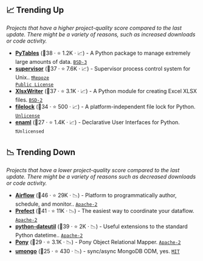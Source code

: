 ## 📈 Trending Up

_Projects that have a higher project-quality score compared to the last update. There might be a variety of reasons, such as increased downloads or code activity._

- <b><a href="https://github.com/PyTables/PyTables">PyTables</a></b> (🥈38 ·  ⭐ 1.2K · 📈) - A Python package to manage extremely large amounts of data. <code><a href="http://bit.ly/3aKzpTv">BSD-3</a></code>
- <b><a href="https://github.com/Supervisor/supervisor">supervisor</a></b> (🥇37 ·  ⭐ 7.6K · 📈) - Supervisor process control system for Unix.. <code><a href="https://tldrlegal.com/search?q=Repoze%20Public%20License">❗️Repoze Public License</a></code>
- <b><a href="https://github.com/jmcnamara/XlsxWriter">XlsxWriter</a></b> (🥇37 ·  ⭐ 3.1K · 📈) - A Python module for creating Excel XLSX files. <code><a href="http://bit.ly/3rqEWVr">BSD-2</a></code>
- <b><a href="https://github.com/tox-dev/py-filelock">filelock</a></b> (🥈34 ·  ⭐ 500 · 📈) - A platform-independent file lock for Python. <code><a href="http://bit.ly/3rvuUlR">Unlicense</a></code>
- <b><a href="https://github.com/nucleic/enaml">enaml</a></b> (🥉27 ·  ⭐ 1.4K · 📈) - Declarative User Interfaces for Python. <code>❗Unlicensed</code>

## 📉 Trending Down

_Projects that have a lower project-quality score compared to the last update. There might be a variety of reasons such as decreased downloads or code activity._

- <b><a href="https://github.com/apache/airflow">Airflow</a></b> (🥇46 ·  ⭐ 29K · 📉) - Platform to programmatically author, schedule, and monitor.. <code><a href="http://bit.ly/3nYMfla">Apache-2</a></code>
- <b><a href="https://github.com/PrefectHQ/prefect">Prefect</a></b> (🥇41 ·  ⭐ 11K · 📉) - The easiest way to coordinate your dataflow. <code><a href="http://bit.ly/3nYMfla">Apache-2</a></code>
- <b><a href="https://github.com/dateutil/dateutil">python-dateutil</a></b> (🥇39 ·  ⭐ 2K · 📉) - Useful extensions to the standard Python datetime.. <code><a href="http://bit.ly/3nYMfla">Apache-2</a></code>
- <b><a href="https://github.com/ponyorm/pony">Pony</a></b> (🥉29 ·  ⭐ 3.1K · 📉) - Pony Object Relational Mapper. <code><a href="http://bit.ly/3nYMfla">Apache-2</a></code>
- <b><a href="https://github.com/Scille/umongo">umongo</a></b> (🥉25 ·  ⭐ 430 · 📉) - sync/async MongoDB ODM, yes. <code><a href="http://bit.ly/34MBwT8">MIT</a></code>

